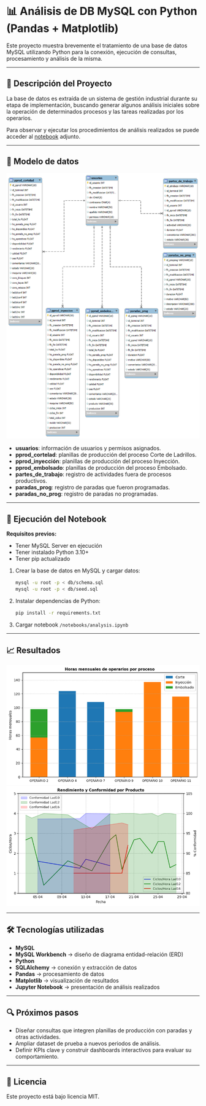 # 📊 Análisis de DB MySQL con Python (Pandas + Matplotlib)

Este proyecto muestra brevemente el tratamiento de una base de datos MySQL utilizando Python para la conexión, ejecución de consultas, procesamiento y análisis de la misma.

---

## 🎯 Descripción del Proyecto
La base de datos es extraída de un sistema de gestión industrial durante su etapa de implementación, buscando generar algunos análisis iniciales sobre la operación de determinados procesos y las tareas realizadas por los operarios.

Para observar y ejecutar los procedimientos de análisis realizados se puede acceder al [notebook](/notebooks/analysis.ipynb) adjunto.

---

## 📂 Modelo de datos
![Diagrama ERD](/db/erd.png)

- **usuarios**: información de usuarios y permisos asignados. 
- **pprod_cortelad**: planillas de producción del proceso Corte de Ladrillos.
- **pprod_inyección**: planillas de producción del proceso Inyección.
- **pprod_embolsado**: planillas de producción del proceso Embolsado.
- **partes_de_trabajo**: registro de actividades fuera de procesos productivos.
- **paradas_prog**: registro de paradas que fueron programadas.
- **paradas_no_prog**: registro de paradas no programadas.

---

## 🚀 Ejecución del Notebook

**Requisitos previos:**
- Tener MySQL Server en ejecución
- Tener instalado Python 3.10+
- Tener pip actualizado
  
1. Crear la base de datos en MySQL y cargar datos:
    ```bash
    mysql -u root -p < db/schema.sql
    mysql -u root -p < db/seed.sql
    ```
2. Instalar dependencias de Python:
    ```bash
    pip install -r requirements.txt
    ```
3. Cargar notebook `/notebooks/analysis.ipynb`

---

## 📈 Resultados
![Gráfico 1](/notebooks/hrs_operario_proceso.png)
![Gráfico 2](/notebooks/rendimiento_calidad_producto.png)

---

## 🛠️ Tecnologías utilizadas
- **MySQL**
- **MySQL Workbench** → diseño de diagrama entidad-relación (ERD)
- **Python**
- **SQLAlchemy** → conexión y extracción de datos
- **Pandas** → procesamiento de datos
- **Matplotlib** → visualización de resultados
- **Jupyter Notebook** → presentación de análisis realizados

---

## 🔍 Próximos pasos

- Diseñar consultas que integren planillas de producción con paradas y otras actividades.
- Ampliar dataset de prueba a nuevos periodos de análisis.
- Definir KPIs clave y construir dashboards interactivos para evaluar su comportamiento.

---

## 📜 Licencia

Este proyecto está bajo licencia MIT.